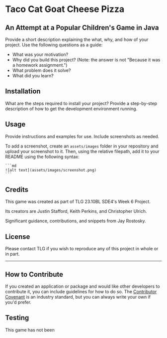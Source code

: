 # Taco Cat Goat Cheese Pizza

## An Attempt at a Popular Children's Game in Java

Provide a short description explaining the what, why, and how of your project. Use the following questions as a guide:

- What was your motivation?
- Why did you build this project? (Note: the answer is not "Because it was a homework assignment.")
- What problem does it solve?
- What did you learn?



## Installation

What are the steps required to install your project? Provide a step-by-step description of how to get the development environment running.

## Usage

Provide instructions and examples for use. Include screenshots as needed.

To add a screenshot, create an `assets/images` folder in your repository and upload your screenshot to it. Then, using the relative filepath, add it to your README using the following syntax:

    ```md
    ![alt text](assets/images/screenshot.png)
    ```

## Credits

This game was created as part of TLG 23.10BL SDE4's Week 6 Project. 

Its creators are Justin Stafford, Keith Perkins, and Christopher Ulrich.

Significant guidance, contributions, and snippets from Jay Rostosky.

## License

Please contact TLG if you wish to reproduce any of this project in whole or in part.

---

## How to Contribute

If you created an application or package and would like other developers to contribute it, you can include guidelines for how to do so. The [Contributor Covenant](https://www.contributor-covenant.org/) is an industry standard, but you can always write your own if you'd prefer.

## Testing

This game has not been